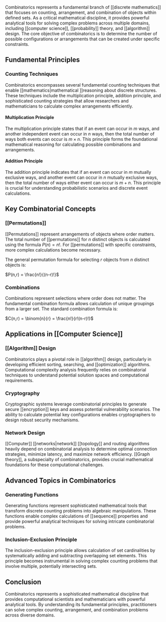 Combinatorics represents a fundamental branch of [[discrete mathematics]] that focuses on counting, arrangement, and combination of objects within defined sets. As a critical mathematical discipline, it provides powerful analytical tools for solving complex problems across multiple domains, including [[computer science]], [[probability]] theory, and [[algorithm]] design. The core objective of combinatorics is to determine the number of possible configurations or arrangements that can be created under specific constraints.

## Fundamental Principles

### Counting Techniques

Combinatorics encompasses several fundamental counting techniques that enable [[mathematics|mathematical ]]reasoning about discrete structures. These techniques include the multiplication principle, addition principle, and sophisticated counting strategies that allow researchers and mathematicians to calculate complex arrangements efficiently.

#### Multiplication Principle

The multiplication principle states that if an event can occur in $m$ ways, and another independent event can occur in $n$ ways, then the total number of ways both events can occur is $m \times n$. This principle forms the foundational mathematical reasoning for calculating possible combinations and arrangements.

#### Addition Principle

The addition principle indicates that if an event can occur in $m$ mutually exclusive ways, and another event can occur in $n$ mutually exclusive ways, then the total number of ways either event can occur is $m + n$. This principle is crucial for understanding probabilistic scenarios and discrete event calculations.

## Key Combinatorial Concepts

### [[Permutations]]

[[Permutations]] represent arrangements of objects where order matters. The total number of [[permutations]] for $n$ distinct objects is calculated using the formula $P(n) = n!$. For [[permutations]] with specific constraints, more complex calculations become necessary.

The general permutation formula for selecting $r$ objects from $n$ distinct objects is:

$P(n,r) = \frac{n!}{(n-r)!}$

### Combinations

Combinations represent selections where order does not matter. The fundamental combination formula allows calculation of unique groupings from a larger set. The standard combination formula is:

$C(n,r) = \binom{n}{r} = \frac{n!}{r!(n-r)!}$

## Applications in [[Computer Science]]

### [[Algorithm]] Design

Combinatorics plays a pivotal role in [[algorithm]] design, particularly in developing efficient sorting, searching, and [[optimization]] algorithms. Computational complexity analysis frequently relies on combinatorial techniques to understand potential solution spaces and computational requirements.

### Cryptography

Cryptographic systems leverage combinatorial principles to generate secure [[encryption]] keys and assess potential vulnerability scenarios. The ability to calculate potential key configurations enables cryptographers to design robust security mechanisms.

### Network Design

[[Computer]] [[networks|network]] [[topology]] and routing algorithms heavily depend on combinatorial analysis to determine optimal connection strategies, minimize latency, and maximize network efficiency. [[Graph theory]], a subspecialty of combinatorics, provides crucial mathematical foundations for these computational challenges.

## Advanced Topics in Combinatorics

### Generating Functions

Generating functions represent sophisticated mathematical tools that transform discrete counting problems into algebraic manipulations. These functions enable complex calculations of [[sequence]] properties and provide powerful analytical techniques for solving intricate combinatorial problems.

### Inclusion-Exclusion Principle

The inclusion-exclusion principle allows calculation of set cardinalities by systematically adding and subtracting overlapping set elements. This principle becomes instrumental in solving complex counting problems that involve multiple, potentially intersecting sets.

## Conclusion

Combinatorics represents a sophisticated mathematical discipline that provides computational scientists and mathematicians with powerful analytical tools. By understanding its fundamental principles, practitioners can solve complex counting, arrangement, and combination problems across diverse domains.
